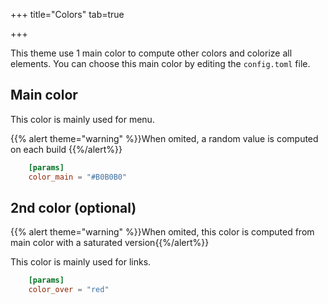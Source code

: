 +++
title="Colors"
tab=true

+++

This theme use 1 main color to compute other colors and colorize all elements.
You can choose this main color by editing the `config.toml` file.

## Main color

This color is mainly used for menu.

{{% alert theme="warning" %}}When omited, a random value is computed on each build {{%/alert%}}
```toml
	[params]
	color_main = "#B0B0B0"
```

## 2nd color (optional)
{{% alert theme="warning" %}}When omited, this color is computed from main color with a saturated version{{%/alert%}}

This color is mainly used for links.

```toml
	[params]
	color_over = "red"
```
